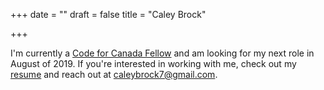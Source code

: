 +++
date = ""
draft = false
title = "Caley Brock"

+++

I'm currently a [Code for Canada Fellow](https://medium.com/code-for-canada/why-im-coding-for-canada-caley-brock-de81e9783bba) and am looking for my next role in August of 2019. If you're interested in working with me, check out my [resume](../brock-resume-2019.pdf) and reach out at caleybrock7@gmail.com.

<br />
